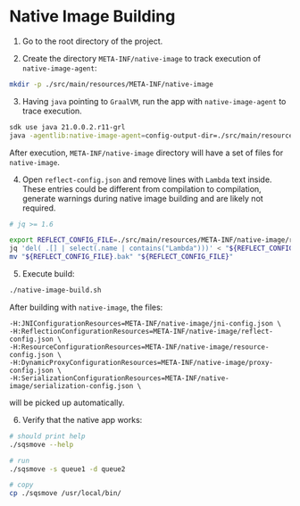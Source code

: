 # Native Image Building

1. Go to the root directory of the project.

2. Create the directory `META-INF/native-image` to track execution of `native-image-agent`:

```bash
mkdir -p ./src/main/resources/META-INF/native-image
```

3. Having `java` pointing to `GraalVM`, run the app with `native-image-agent` to trace execution.

```bash
sdk use java 21.0.0.2.r11-grl
java -agentlib:native-image-agent=config-output-dir=./src/main/resources/META-INF/native-image -jar ./target/sqsmove.jar -s queue1 -d queue2
```

After execution, `META-INF/native-image` directory will have a set of files for `native-image`.

4. Open `reflect-config.json` and remove lines with `Lambda` text inside.
   These entries could be different from compilation to compilation, generate warnings during native image building and are likely not required.

```bash
# jq >= 1.6

export REFLECT_CONFIG_FILE=./src/main/resources/META-INF/native-image/reflect-config.json
jq 'del( .[] | select(.name | contains("Lambda")))' < "${REFLECT_CONFIG_FILE}" > "${REFLECT_CONFIG_FILE}.bak"
mv "${REFLECT_CONFIG_FILE}.bak" "${REFLECT_CONFIG_FILE}"
```

5. Execute build:

```bash
./native-image-build.sh
```

After building with `native-image`, the files:

```
-H:JNIConfigurationResources=META-INF/native-image/jni-config.json \
-H:ReflectionConfigurationResources=META-INF/native-image/reflect-config.json \
-H:ResourceConfigurationResources=META-INF/native-image/resource-config.json \
-H:DynamicProxyConfigurationResources=META-INF/native-image/proxy-config.json \
-H:SerializationConfigurationResources=META-INF/native-image/serialization-config.json \
```

will be picked up automatically.

6. Verify that the native app works:

```bash
# should print help
./sqsmove --help

# run
./sqsmove -s queue1 -d queue2

# copy
cp ./sqsmove /usr/local/bin/
```

